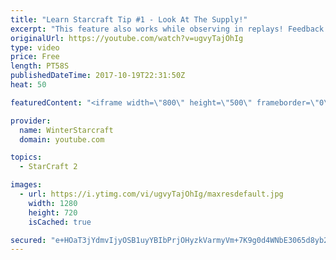 ```yaml
---
title: "Learn Starcraft Tip #1 - Look At The Supply!"
excerpt: "This feature also works while observing in replays! Feedback and tip suggestions are appreciated :)"
originalUrl: https://youtube.com/watch?v=ugvyTajOhIg
type: video
price: Free
length: PT58S
publishedDateTime: 2017-10-19T22:31:50Z
heat: 50

featuredContent: "<iframe width=\"800\" height=\"500\" frameborder=\"0\" src=\"https://www.youtube.com/embed/ugvyTajOhIg\" allow=\"accelerometer; autoplay; encrypted-media; gyroscope; picture-in-picture\" allowfullscreen></iframe>"

provider:
  name: WinterStarcraft
  domain: youtube.com

topics:
  - StarCraft 2

images:
  - url: https://i.ytimg.com/vi/ugvyTajOhIg/maxresdefault.jpg
    width: 1280
    height: 720
    isCached: true

secured: "e+HOaT3jYdmvIjyOSB1uyYBIbPrjOHyzkVarmyVm+7K9g0d4WNbE3065d8yb2UNclEMUpXBtzNyfW05LErCbFFQOi8EHYOSTNP/LRRY8MBacLfk4MzbOmtBsagkXOpvxAataV/gNmkW7GQZNjNmC++ZTGyHGDqnnC2JDSwF21B/Co2BJHKu7kFCkG6ihq/HAIR6gup+TZuEI/KZmNLe1MvaBOMvMUEit2MBSldNeqYE9T2yN/av2nNE4TS8dKTZi2tUtizD2fMgubTYQCD1+OEJNkIiT3EYjaMb88GF+6XQA6bO12JqaeWL/4LAHDTv30dtpNOfx07N5AbfheNeqagmc+DTAhwP7YbJM/QWP6ngZWHpGMLRbLC76f0RDA1kbTwyQ+AnJQJojMFTmj7kyOO93XsUQra1RJwE0+koB6yY=;yzQt4U0emoUSfdWZUTRgmw=="
---
```


